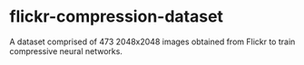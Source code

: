 # flickr-compression-dataset
A dataset comprised of 473 2048x2048 images obtained from Flickr to train compressive neural networks.
